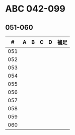 # ABC 042-099

## 051-060

| # | A | B | C | D | 補足 |
|:---:|:---:|:---:|:---:|:---:|:---|
| 051 |  |  |  |  |  |
| 052 |  |  |  |  |  |
| 053 |  |  |  |  |  |
| 054 |  |  |  |  |  |
| 055 |  |  |  |  |  |
| 056 |  |  |  |  |  |
| 057 |  |  |  |  |  |
| 058 |  |  |  |  |  |
| 059 |  |  |  |  |  |
| 060 |  |  |  |  |  |
